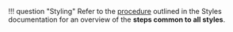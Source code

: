 !!! question "Styling"
    Refer to the [procedure](/styles/#procedure) outlined in the Styles documentation
    for an overview of the **steps common to all styles**.
